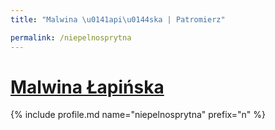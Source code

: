 ```yaml
---
title: "Malwina \u0141api\u0144ska | Patromierz"

permalink: /niepelnosprytna
---
```


# [Malwina Łapińska](https://patronite.pl/niepelnosprytna)

{% include profile.md name="niepelnosprytna" prefix="n" %}

